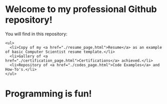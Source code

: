 <div class="content1">
  <div class="content1-container">
    <h1> Welcome to my professional Github repository! </h1>
    <p>You will find in this repository:</p>

    <ul>
      <li>Copy of my <a href="./resume_page.html">Resume</a> as an example of basic Computer Scientist resume template.</li>
      <li>Gallery of <a href="./certification_page.html">Certifications</a> achieved.</li>
      <li>Repository of <a href="./codes_page.html">Code Examples</a> and How-To's.</li>
    </ul>
  </div>
</div>
<div class="content2">
  <div class="content2-conatiner">
    <h1>Programming is fun!</h1>
  </div>
</div>
<div class="content3">
  <div class="content3-container">
    
  </div>
</div>
